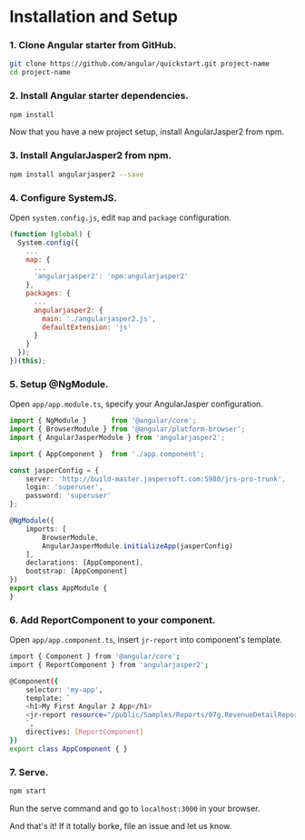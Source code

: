 # Installation and Setup

### 1. Clone Angular starter from GitHub.

```bash
git clone https://github.com/angular/quickstart.git project-name
cd project-name
```

### 2. Install Angular starter dependencies.

```bash
npm install
```

Now that you have a new project setup, install AngularJasper2 from npm.

### 3. Install AngularJasper2 from npm.

```bash
npm install angularjasper2 --save
```

### 4. Configure SystemJS.

Open `system.config.js`, edit `map` and `package` configuration.

```js
(function (global) {
  System.config({
    ...
    map: {
      ...
      'angularjasper2': 'npm:angularjasper2'
    },
    packages: {
      ...
      angularjasper2: {
        main: './angularjasper2.js',
        defaultExtension: 'js'
      }
    }
  });
})(this);
```

### 5. Setup @NgModule.

Open `app/app.module.ts`, specify your AngularJasper configuration.

```ts
import { NgModule }      from '@angular/core';
import { BrowserModule } from '@angular/platform-browser';
import { AngularJasperModule } from 'angularjasper2';

import { AppComponent }  from './app.component';

const jasperConfig = {
    server: 'http://build-master.jaspersoft.com:5980/jrs-pro-trunk',
    login: 'superuser',
    password: 'superuser'
};

@NgModule({
    imports: [
        BrowserModule,
        AngularJasperModule.initializeApp(jasperConfig)
    ],
    declarations: [AppComponent],
    bootstrap: [AppComponent]
})
export class AppModule {
}
```

### 6. Add ReportComponent to your component.

Open `app/app.component.ts`, insert `jr-report` into component's template.

```bash
import { Component } from '@angular/core';
import { ReportComponent } from 'angularjasper2';

@Component({
    selector: 'my-app',
    template: `
    <h1>My First Angular 2 App</h1>
    <jr-report resource="/public/Samples/Reports/07g.RevenueDetailReport"></jr-report>
    `,
    directives: [ReportComponent]
})
export class AppComponent { }
```

### 7. Serve.

```bash
npm start
```

Run the serve command and go to `localhost:3000` in your browser.

And that's it! If it totally borke, file an issue and let us know.
